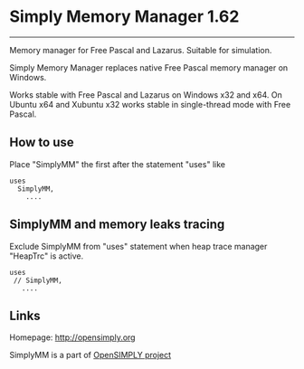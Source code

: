 # Simply Memory Manager 1.62
****************************

Memory manager for Free Pascal and Lazarus. Suitable for simulation. 

Simply Memory Manager replaces native Free Pascal memory manager on Windows.

Works stable with Free Pascal and Lazarus on Windows x32 and x64.
On Ubuntu x64 and Xubuntu x32 works stable in single-thread mode with Free Pascal.


## How to use

Place "SimplyMM" the first after the statement "uses" like

    uses
      SimplyMM,
        ....
 
 
## SimplyMM and memory leaks tracing

Exclude SimplyMM from "uses" statement when heap trace manager "HeapTrc" is active.

    uses
     // SimplyMM,
       .... 
	
 
 
## Links

Homepage: http://opensimply.org

SimplyMM is a part of [OpenSIMPLY project](https://sourceforge.net/projects/opensimply/)
